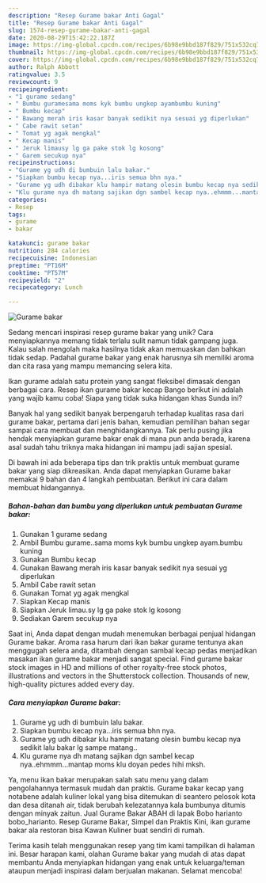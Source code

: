 ```yaml
---
description: "Resep Gurame bakar Anti Gagal"
title: "Resep Gurame bakar Anti Gagal"
slug: 1574-resep-gurame-bakar-anti-gagal
date: 2020-08-29T15:42:22.187Z
image: https://img-global.cpcdn.com/recipes/6b98e9bbd187f829/751x532cq70/gurame-bakar-foto-resep-utama.jpg
thumbnail: https://img-global.cpcdn.com/recipes/6b98e9bbd187f829/751x532cq70/gurame-bakar-foto-resep-utama.jpg
cover: https://img-global.cpcdn.com/recipes/6b98e9bbd187f829/751x532cq70/gurame-bakar-foto-resep-utama.jpg
author: Ralph Abbott
ratingvalue: 3.5
reviewcount: 9
recipeingredient:
- "1 gurame sedang"
- " Bumbu guramesama moms kyk bumbu ungkep ayambumbu kuning"
- " Bumbu kecap"
- " Bawang merah iris kasar banyak sedikit nya sesuai yg diperlukan"
- " Cabe rawit setan"
- " Tomat yg agak mengkal"
- " Kecap manis"
- " Jeruk limausy lg ga pake stok lg kosong"
- " Garem secukup nya"
recipeinstructions:
- "Gurame yg udh di bumbuin lalu bakar."
- "Siapkan bumbu kecap nya...iris semua bhn nya."
- "Gurame yg udh dibakar klu hampir matang olesin bumbu kecap nya sedikit lalu bakar lg sampe matang.."
- "Klu gurame nya dh matang sajikan dgn sambel kecap nya..ehmmm...mantap moms klu doyan pedes hihi mksh."
categories:
- Resep
tags:
- gurame
- bakar

katakunci: gurame bakar 
nutrition: 284 calories
recipecuisine: Indonesian
preptime: "PT16M"
cooktime: "PT57M"
recipeyield: "2"
recipecategory: Lunch

---
```



![Gurame bakar](https://img-global.cpcdn.com/recipes/6b98e9bbd187f829/751x532cq70/gurame-bakar-foto-resep-utama.jpg)

Sedang mencari inspirasi resep gurame bakar yang unik? Cara menyiapkannya memang tidak terlalu sulit namun tidak gampang juga. Kalau salah mengolah maka hasilnya tidak akan memuaskan dan bahkan tidak sedap. Padahal gurame bakar yang enak harusnya sih memiliki aroma dan cita rasa yang mampu memancing selera kita.

Ikan gurame adalah satu protein yang sangat fleksibel dimasak dengan berbagai cara. Resep ikan gurame bakar kecap Bango berikut ini adalah yang wajib kamu coba! Siapa yang tidak suka hidangan khas Sunda ini?

Banyak hal yang sedikit banyak berpengaruh terhadap kualitas rasa dari gurame bakar, pertama dari jenis bahan, kemudian pemilihan bahan segar sampai cara membuat dan menghidangkannya. Tak perlu pusing jika hendak menyiapkan gurame bakar enak di mana pun anda berada, karena asal sudah tahu triknya maka hidangan ini mampu jadi sajian spesial.


Di bawah ini ada beberapa tips dan trik praktis untuk membuat gurame bakar yang siap dikreasikan. Anda dapat menyiapkan Gurame bakar memakai 9 bahan dan 4 langkah pembuatan. Berikut ini cara dalam membuat hidangannya.

<!--inarticleads1-->

##### Bahan-bahan dan bumbu yang diperlukan untuk pembuatan Gurame bakar:

1. Gunakan 1 gurame sedang
1. Ambil  Bumbu gurame..sama moms kyk bumbu ungkep ayam.bumbu kuning
1. Gunakan  Bumbu kecap
1. Gunakan  Bawang merah iris kasar banyak sedikit nya sesuai yg diperlukan
1. Ambil  Cabe rawit setan
1. Gunakan  Tomat yg agak mengkal
1. Siapkan  Kecap manis
1. Siapkan  Jeruk limau.sy lg ga pake stok lg kosong
1. Sediakan  Garem secukup nya


Saat ini, Anda dapat dengan mudah menemukan berbagai penjual hidangan Gurame bakar. Aroma rasa harum dari ikan bakar gurame tentunya akan menggugah selera anda, ditambah dengan sambal kecap pedas menjadikan masakan ikan gurame bakar menjadi sangat special. Find gurame bakar stock images in HD and millions of other royalty-free stock photos, illustrations and vectors in the Shutterstock collection. Thousands of new, high-quality pictures added every day. 

<!--inarticleads2-->

##### Cara menyiapkan Gurame bakar:

1. Gurame yg udh di bumbuin lalu bakar.
1. Siapkan bumbu kecap nya...iris semua bhn nya.
1. Gurame yg udh dibakar klu hampir matang olesin bumbu kecap nya sedikit lalu bakar lg sampe matang..
1. Klu gurame nya dh matang sajikan dgn sambel kecap nya..ehmmm...mantap moms klu doyan pedes hihi mksh.


Ya, menu ikan bakar merupakan salah satu menu yang dalam pengolahannya termasuk mudah dan praktis. Gurame bakar kecap yang notabene adalah kuliner lokal yang bisa ditemukan di seantero pelosok kota dan desa ditanah air, tidak berubah kelezatannya kala bumbunya ditumis dengan minyak zaitun. Jual Gurame Bakar ABAH di lapak Bobo harianto bobo_harianto. Resep Gurame Bakar, Simpel dan Praktis Kini, ikan gurame bakar ala restoran bisa Kawan Kuliner buat sendiri di rumah. 

Terima kasih telah menggunakan resep yang tim kami tampilkan di halaman ini. Besar harapan kami, olahan Gurame bakar yang mudah di atas dapat membantu Anda menyiapkan hidangan yang enak untuk keluarga/teman ataupun menjadi inspirasi dalam berjualan makanan. Selamat mencoba!
